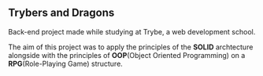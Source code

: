 ## Trybers and Dragons

Back-end project made while studying at Trybe, a web development school.

The aim of this project was to apply the principles of the __SOLID__ archtecture alongside with the principles of __OOP__(Object Oriented Programming) on a __RPG__(Role-Playing Game) structure.